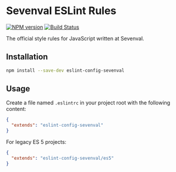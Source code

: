 # Sevenval ESLint Rules

[![NPM version](http://img.shields.io/npm/v/eslint-config-sevenval.svg)](https://www.npmjs.org/package/eslint-config-sevenval)  [![Build Status](https://travis-ci.org/sevenval/eslint-config-sevenval.svg?branch=master)](https://travis-ci.org/sevenval/eslint-config-sevenval)

The official style rules for JavaScript written at Sevenval.

## Installation

```bash
npm install --save-dev eslint-config-sevenval
```

## Usage

Create a file named `.eslintrc` in your project root with the following
content:

```json
{
  "extends": "eslint-config-sevenval"
}
```

For legacy ES 5 projects:

```json
{
  "extends": "eslint-config-sevenval/es5"
}
```
